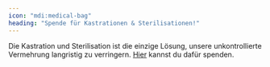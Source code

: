 ```yaml
---
icon: "mdi:medical-bag"
heading: "Spende für Kastrationen & Sterilisationen!"
---
```

Die Kastration und Sterilisation ist die einzige Lösung, unsere unkontrollierte Vermehrung langristig zu verringern. <a href="https://www.facebook.com/groups/243552490929276" target="_blank">Hier</a> kannst du dafür spenden.
